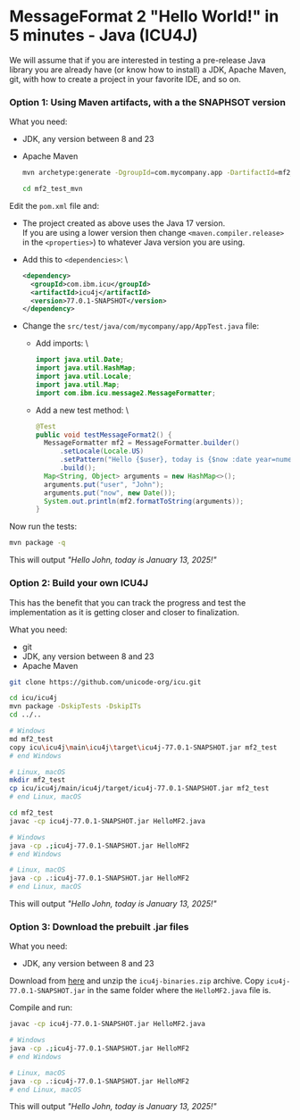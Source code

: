 # MessageFormat 2 "Hello World!" in 5 minutes - Java (ICU4J)

We will assume that if you are interested in testing a pre-release Java library
you are already have (or know how to install) a JDK, Apache Maven, git,
with how to create a project in your favorite IDE, and so on.

### Option 1: Using Maven artifacts, with a the SNAPHSOT version

What you need:

* JDK, any version between 8 and 23
* Apache Maven

  ```sh
  mvn archetype:generate -DgroupId=com.mycompany.app -DartifactId=mf2_test_mvn -DarchetypeArtifactId=maven-archetype-quickstart -DarchetypeVersion=1.5 -DinteractiveMode=false

  cd mf2_test_mvn
  ```

Edit the `pom.xml` file and:

* The project created as above uses the Java 17 version. \
  If you are using a lower version then change `<maven.compiler.release>` in the `<properties>`) to whatever Java version you are using.
* Add this to `<dependencies>`: \

  ```xml
  <dependency>
    <groupId>com.ibm.icu</groupId>
    <artifactId>icu4j</artifactId>
    <version>77.0.1-SNAPSHOT</version>
  </dependency>
  ```

* Change the `src/test/java/com/mycompany/app/AppTest.java` file:

  * Add imports: \

    ```java
    import java.util.Date;
    import java.util.HashMap;
    import java.util.Locale;
    import java.util.Map;
    import com.ibm.icu.message2.MessageFormatter;
    ```

  * Add a new test method: \

    ```java
    @Test
    public void testMessageFormat2() {
      MessageFormatter mf2 = MessageFormatter.builder()
          .setLocale(Locale.US)
          .setPattern("Hello {$user}, today is {$now :date year=numeric month=long day=numeric}!")
          .build();
      Map<String, Object> arguments = new HashMap<>();
      arguments.put("user", "John");
      arguments.put("now", new Date());
      System.out.println(mf2.formatToString(arguments));
    }
    ```

Now run the tests:

```sh
mvn package -q
```

This will output _"Hello John, today is January 13, 2025!"_

### Option 2: Build your own ICU4J

This has the benefit that you can track the progress and test the implementation
as it is getting closer and closer to finalization.

What you need:

* git
* JDK, any version between 8 and 23
* Apache Maven

```sh
git clone https://github.com/unicode-org/icu.git

cd icu/icu4j
mvn package -DskipTests -DskipITs
cd ../..

# Windows
md mf2_test
copy icu\icu4j\main\icu4j\target\icu4j-77.0.1-SNAPSHOT.jar mf2_test
# end Windows

# Linux, macOS
mkdir mf2_test
cp icu/icu4j/main/icu4j/target/icu4j-77.0.1-SNAPSHOT.jar mf2_test
# end Linux, macOS

cd mf2_test
javac -cp icu4j-77.0.1-SNAPSHOT.jar HelloMF2.java

# Windows
java -cp .;icu4j-77.0.1-SNAPSHOT.jar HelloMF2
# end Windows

# Linux, macOS
java -cp .:icu4j-77.0.1-SNAPSHOT.jar HelloMF2
# end Linux, macOS
```

This will output _"Hello John, today is January 13, 2025!"_

### Option 3: Download the prebuilt .jar files

What you need:

* JDK, any version between 8 and 23

Download from [here](http://www.sample.com) and unzip the `icu4j-binaries.zip` archive.
Copy `icu4j-77.0.1-SNAPSHOT.jar` in the same folder where the `HelloMF2.java` file is.

Compile and run:

```sh
javac -cp icu4j-77.0.1-SNAPSHOT.jar HelloMF2.java

# Windows
java -cp .;icu4j-77.0.1-SNAPSHOT.jar HelloMF2
# end Windows

# Linux, macOS
java -cp .:icu4j-77.0.1-SNAPSHOT.jar HelloMF2
# end Linux, macOS
```

This will output _"Hello John, today is January 13, 2025!"_
